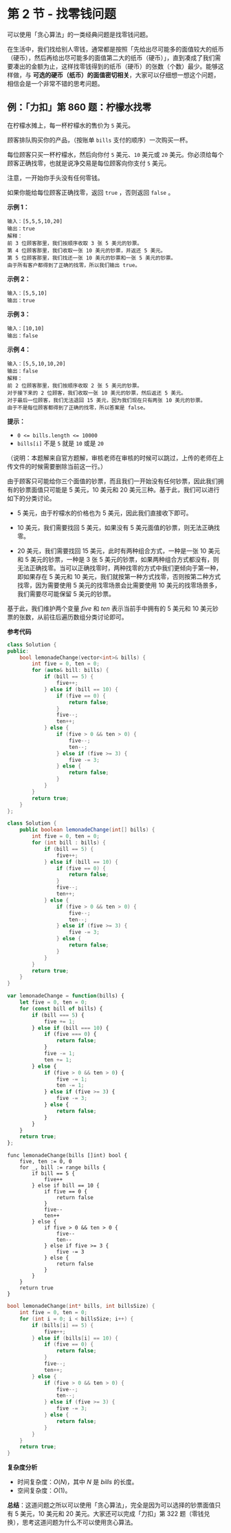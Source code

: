 # 第 2 节 - 找零钱问题

可以使用「贪心算法」的一类经典问题是找零钱问题。

在生活中，我们找给别人零钱，通常都是按照「先给出尽可能多的面值较大的纸币（硬币），然后再给出尽可能多的面值第二大的纸币（硬币）」，直到凑成了我们需要凑出的金额为止，这样找零钱得到的纸币（硬币）的张数（个数）最少。能够这样做，与 **可选的硬币（纸币）的面值密切相关**，大家可以仔细想一想这个问题，相信会是一个非常不错的思考问题。

## 例：「力扣」第 860 题：柠檬水找零

在柠檬水摊上，每一杯柠檬水的售价为 `5` 美元。

顾客排队购买你的产品，（按账单 `bills` 支付的顺序）一次购买一杯。

每位顾客只买一杯柠檬水，然后向你付 `5` 美元、`10` 美元或 `20` 美元。你必须给每个顾客正确找零，也就是说净交易是每位顾客向你支付 `5` 美元。

注意，一开始你手头没有任何零钱。

如果你能给每位顾客正确找零，返回 `true` ，否则返回 `false` 。

**示例 1：**

```
输入：[5,5,5,10,20]
输出：true
解释：
前 3 位顾客那里，我们按顺序收取 3 张 5 美元的钞票。
第 4 位顾客那里，我们收取一张 10 美元的钞票，并返还 5 美元。
第 5 位顾客那里，我们找还一张 10 美元的钞票和一张 5 美元的钞票。
由于所有客户都得到了正确的找零，所以我们输出 true。
```

**示例 2：**

```
输入：[5,5,10]
输出：true
```

**示例 3：**

```
输入：[10,10]
输出：false
```

**示例 4：**

```
输入：[5,5,10,10,20]
输出：false
解释：
前 2 位顾客那里，我们按顺序收取 2 张 5 美元的钞票。
对于接下来的 2 位顾客，我们收取一张 10 美元的钞票，然后返还 5 美元。
对于最后一位顾客，我们无法退回 15 美元，因为我们现在只有两张 10 美元的钞票。
由于不是每位顾客都得到了正确的找零，所以答案是 false。
```

**提示：**

+ `0 <= bills.length <= 10000`
+ `bills[i]` 不是 `5` 就是 `10` 或是 `20` 

（说明：本题解来自官方题解，审核老师在审核的时候可以跳过，上传的老师在上传文件的时候需要删除当前这一行。）

由于顾客只可能给你三个面值的钞票，而且我们一开始没有任何钞票，因此我们拥有的钞票面值只可能是 $5$ 美元，$10$ 美元和 $20$ 美元三种。基于此，我们可以进行如下的分类讨论。

- $5$ 美元，由于柠檬水的价格也为 $5$ 美元，因此我们直接收下即可。

- $10$ 美元，我们需要找回 $5$ 美元，如果没有 $5$ 美元面值的钞票，则无法正确找零。

- $20$ 美元，我们需要找回 $15$ 美元，此时有两种组合方式，一种是一张 $10$ 美元和 $5$ 美元的钞票，一种是 $3$ 张 $5$ 美元的钞票，如果两种组合方式都没有，则无法正确找零。当可以正确找零时，两种找零的方式中我们更倾向于第一种，即如果存在 $5$ 美元和 $10$ 美元，我们就按第一种方式找零，否则按第二种方式找零，因为需要使用 $5$ 美元的找零场景会比需要使用 $10$ 美元的找零场景多，我们需要尽可能保留 $5$ 美元的钞票。

基于此，我们维护两个变量 $\textit{five}$ 和 $\textit{ten}$ 表示当前手中拥有的 $5$ 美元和 $10$ 美元钞票的张数，从前往后遍历数组分类讨论即可。

**参考代码**

```C++ [sol1-C++]
class Solution {
public:
    bool lemonadeChange(vector<int>& bills) {
        int five = 0, ten = 0;
        for (auto& bill: bills) {
            if (bill == 5) {
                five++;
            } else if (bill == 10) {
                if (five == 0) {
                    return false;
                }
                five--;
                ten++;
            } else {
                if (five > 0 && ten > 0) {
                    five--;
                    ten--;
                } else if (five >= 3) {
                    five -= 3;
                } else {
                    return false;
                }
            }
        }
        return true;
    } 
};
```

```Java [sol1-Java]
class Solution {
    public boolean lemonadeChange(int[] bills) {
        int five = 0, ten = 0;
        for (int bill : bills) {
            if (bill == 5) {
                five++;
            } else if (bill == 10) {
                if (five == 0) {
                    return false;
                }
                five--;
                ten++;
            } else {
                if (five > 0 && ten > 0) {
                    five--;
                    ten--;
                } else if (five >= 3) {
                    five -= 3;
                } else {
                    return false;
                }
            }
        }
        return true;
    }
}
```

```JavaScript [sol1-JavaScript]
var lemonadeChange = function(bills) {
    let five = 0, ten = 0;
    for (const bill of bills) {
        if (bill === 5) {
            five += 1;
        } else if (bill === 10) {
            if (five === 0) {
                return false;
            }
            five -= 1;
            ten += 1;
        } else {
            if (five > 0 && ten > 0) {
                five -= 1;
                ten -= 1;
            } else if (five >= 3) {
                five -= 3;
            } else {
                return false;
            }
        }
    }
    return true;
};
```

```Golang [sol1-Golang]
func lemonadeChange(bills []int) bool {
    five, ten := 0, 0
    for _, bill := range bills {
        if bill == 5 {
            five++
        } else if bill == 10 {
            if five == 0 {
                return false
            }
            five--
            ten++
        } else {
            if five > 0 && ten > 0 {
                five--
                ten--
            } else if five >= 3 {
                five -= 3
            } else {
                return false
            }
        }
    }
    return true
}
```

```C [sol1-C]
bool lemonadeChange(int* bills, int billsSize) {
    int five = 0, ten = 0;
    for (int i = 0; i < billsSize; i++) {
        if (bills[i] == 5) {
            five++;
        } else if (bills[i] == 10) {
            if (five == 0) {
                return false;
            }
            five--;
            ten++;
        } else {
            if (five > 0 && ten > 0) {
                five--;
                ten--;
            } else if (five >= 3) {
                five -= 3;
            } else {
                return false;
            }
        }
    }
    return true;
}
```

**复杂度分析**

* 时间复杂度：$O(N)$，其中 $N$ 是 $\textit{bills}$ 的长度。
* 空间复杂度：$O(1)$。

**总结**：这道问题之所以可以使用「贪心算法」，完全是因为可以选择的钞票面值只有  $5$ 美元，$10$ 美元和 $20$ 美元。大家还可以完成「力扣」第 322 题（零钱兑换），思考这道问题为什么不可以使用贪心算法。














